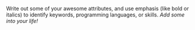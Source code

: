 Write out some of your awesome attributes, and use emphasis (like bold or italics) to identify keywords, programming languages, or skills. 
*Add* _some into your life!_
